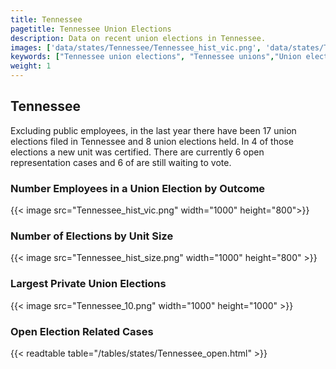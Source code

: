 ```yaml
---
title: Tennessee
pagetitle: Tennessee Union Elections
description: Data on recent union elections in Tennessee.
images: ['data/states/Tennessee/Tennessee_hist_vic.png', 'data/states/Tennessee/Tennessee_hist_size.png', 'data/states/Tennessee/Tennessee_10.png']
keywords: ["Tennessee union elections", "Tennessee unions","Union elections"]
weight: 1
---
```

##  Tennessee

Excluding public employees, in the last year there have been 17 union elections filed in Tennessee and 8 union elections held. In 4 of those elections a new unit was certified. There are currently 6 open representation cases and 6 of are still waiting to vote.

### Number Employees in a Union Election by Outcome
{{< image src="Tennessee_hist_vic.png" width="1000" height="800">}}

### Number of Elections by Unit Size
{{< image src="Tennessee_hist_size.png" width="1000" height="800" >}}

### Largest Private Union Elections
{{< image src="Tennessee_10.png" width="1000" height="1000"  >}}

### Open Election Related Cases
{{< readtable table="/tables/states/Tennessee_open.html" >}}

